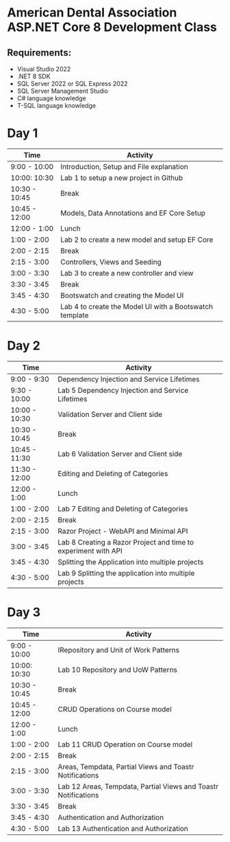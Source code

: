 # American Dental Association ASP.NET Core 8 Development Class

## Requirements:
- Visual Studio 2022
- .NET 8 SDK
- SQL Server 2022 or SQL Express 2022
- SQL Server Management Studio
- C# language knowledge
- T-SQL language knowledge

# Day 1

| Time | Activity |
|------|----------|
| 9:00 - 10:00 | Introduction, Setup and File explanation |
| 10:00: 10:30 | Lab 1 to setup a new project in Github |
| 10:30 - 10:45 | Break |
| 10:45 - 12:00 | Models, Data Annotations and EF Core Setup |
| 12:00 - 1:00 | Lunch |
| 1:00 - 2:00 | Lab 2 to create a new model and setup EF Core |
| 2:00 - 2:15 | Break |
| 2:15 - 3:00 | Controllers, Views and Seeding |
| 3:00 - 3:30 | Lab 3 to create a new controller and view |
| 3:30 - 3:45 | Break |
| 3:45 - 4:30 | Bootswatch and creating the Model UI |
| 4:30 - 5:00 | Lab 4 to create the Model UI with a Bootswatch template|

# Day 2

| Time | Activity |
|------|----------|
| 9:00 - 9:30 | Dependency Injection and Service Lifetimes |
| 9:30 - 10:00 | Lab 5 Dependency Injection and Service Lifetimes |
| 10:00 - 10:30 | Validation Server and Client side |
| 10:30 - 10:45 | Break |
| 10:45 - 11:30 | Lab 6 Validation Server and Client side |
| 11:30 - 12:00 | Editing and Deleting of Categories|
| 12:00 - 1:00 | Lunch |
| 1:00 - 2:00 | Lab 7 Editing and Deleting of Categories|
| 2:00 - 2:15 | Break |
| 2:15 - 3:00 | Razor Project - WebAPI and Minimal API|
| 3:00 - 3:45 | Lab 8 Creating a Razor Project and time to experiment with API|
| 3:45 - 4:30 | Splitting the Application into multiple projects |
| 4:30 - 5:00 | Lab 9 Splitting the application into multiple projects|

# Day 3

| Time | Activity |
|------|----------|
| 9:00 - 10:00 | IRepository and Unit of Work Patterns |
| 10:00: 10:30 | Lab 10 Repository and UoW Patterns |
| 10:30 - 10:45 | Break |
| 10:45 - 12:00 | CRUD Operations on Course model |
| 12:00 - 1:00 | Lunch |
| 1:00 - 2:00 | Lab 11 CRUD Operation on Course model|
| 2:00 - 2:15 | Break |
| 2:15 - 3:00 | Areas, Tempdata, Partial Views and Toastr Notifications |
| 3:00 - 3:30 | Lab 12 Areas, Tempdata, Partial Views and Toastr Notifications |
| 3:30 - 3:45 | Break |
| 3:45 - 4:30 | Authentication and Authorization |
| 4:30 - 5:00 | Lab 13 Authentication and Authorization|